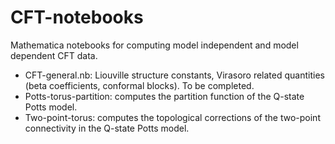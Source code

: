 # CFT-notebooks
Mathematica notebooks for computing model independent and model dependent CFT data.

* CFT-general.nb: Liouville structure constants, Virasoro related quantities (beta coefficients, conformal blocks). To be completed.
* Potts-torus-partition: computes the partition function of the Q-state Potts model.
* Two-point-torus: computes the topological corrections of the two-point connectivity in the Q-state Potts model.
